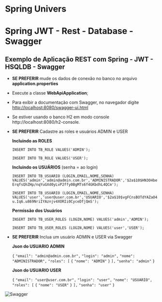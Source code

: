 #  Spring Univers

#  Spring  JWT - Rest - Database - Swagger

## Exemplo de Aplicação REST com Spring - JWT - HSQLDB - Swagger
- **SE PREFERIR** mude os dados de conexão no banco no arquivo **application.properties**

- Execute a classe **WebApiApplication**;

- Para exibir a documentação com Swagger, no navegador digite [http://localhost:8080/swagger-ui.html](http://localhost:8080/swagger-ui.html) 

- Se estiver usando o banco H2 em modo console http://localhost:8080/h2-console. 

- **SE PREFERIR** Cadastre as roles e usuários ADMIN e USER

  **Incluindo as ROLES**

  `INSERT INTO TB_ROLE VALUES('ADMIN');`

  `INSERT INTO TB_ROLE VALUES('USER');`

  **Incluindo os USUÁRIOS** (senha = ao login)

  `INSERT INTO TB_USUARIO (LOGIN,EMAIL,NOME,SENHA) VALUES('admin','admin@admin.com.br','ADMINISTRADOR','$2a$10$HN3O4beErqfsQhZHp/nqYuGXd0yLvP2ffy0BgMTs6f4GKbdhL4QCm');`

  `INSERT INTO TB_USUARIO (LOGIN,EMAIL,NOME,SENHA) VALUES('user','user@user.com.br','USUARIO','$2a$10$vgFCnsBOTdYAZaO4u.Iq6.u869NriIYAznjv4XORIi0CyceDfjQmS');`

  **Permissão dos Usuários**

  `INSERT INTO TB_USER_ROLES (LOGIN,NOME) VALUES('admin','ADMIN');`

  `INSERT INTO TB_USER_ROLES (LOGIN,NOME) VALUES('user','USER');`

- **SE PREFERIR** Inclua um usuário ADMIN e USER via Swagger

  **Json do USUARIO ADMIN**

  `{`
    `"email": "admin@admin.com.br",`
    `"login": "admin",`
    `"nome": "ADMINISTRADOR",`
    `"roles": [`
      `{`
        `"nome": "ADMIN"`
      `}`
    `],`
    `"senha": "admin"`
  `}`

  **Json do USUARIO USER**

  `{`
    `"email": "user@user.com.br",`
    `"login": "user",`
    `"nome": "USUARIO",`
    `"roles": [`
      `{`
        `"nome": "USER"`
      `}`
    `],`
    `"senha": "user"`
  `}`

![Swagger](https://github.com/digytal/spring-jwt-db-rest-api/blob/master/src/main/resources/api.JPG)

